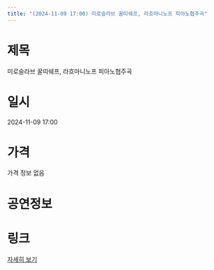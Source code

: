 ```yaml
---
title: "(2024-11-09 17:00) 미로슬라브 꿀띠쉐프, 라흐마니노프 피아노협주곡"
---
```


# 제목
미로슬라브 꿀띠쉐프, 라흐마니노프 피아노협주곡

# 일시
2024-11-09 17:00

# 가격
가격 정보 없음

# 공연정보
  
  


# 링크
[자세히 보기](https://www.sac.or.kr/site/main/show/show_view?SN=60783 "https://www.sac.or.kr/site/main/show/show_view?SN=60783")
